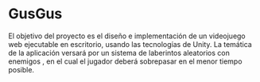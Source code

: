 # GusGus
 El objetivo del proyecto es el diseño e implementación de un videojuego web ejecutable en escritorio, usando las tecnologías de Unity. La temática de la aplicación versará por un sistema de laberintos aleatorios con enemigos , en el cual el jugador deberá sobrepasar en el menor tiempo posible. 
 
 

